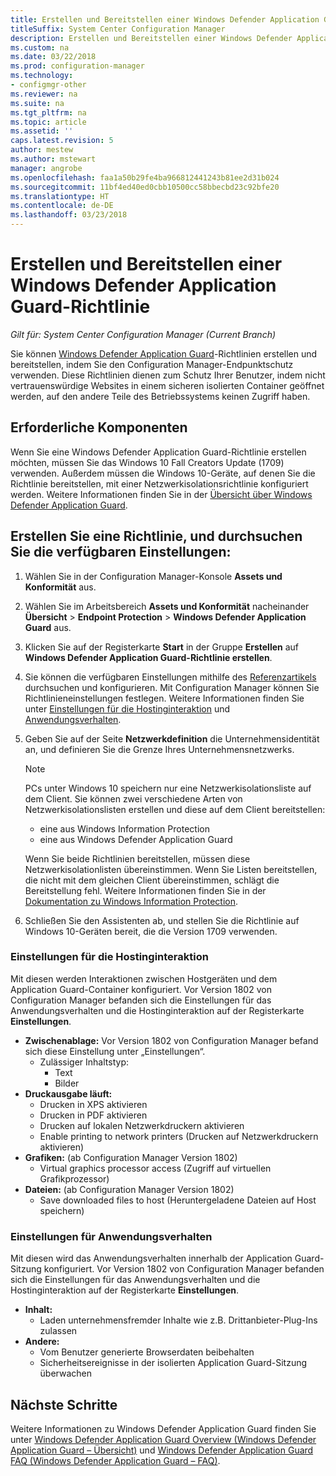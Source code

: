 ```yaml
---
title: Erstellen und Bereitstellen einer Windows Defender Application Guard-Richtlinie
titleSuffix: System Center Configuration Manager
description: Erstellen und Bereitstellen einer Windows Defender Application Guard-Richtlinie.
ms.custom: na
ms.date: 03/22/2018
ms.prod: configuration-manager
ms.technology:
- configmgr-other
ms.reviewer: na
ms.suite: na
ms.tgt_pltfrm: na
ms.topic: article
ms.assetid: ''
caps.latest.revision: 5
author: mestew
ms.author: mstewart
manager: angrobe
ms.openlocfilehash: faa1a50b29fe4ba966812441243b81ee2d31b024
ms.sourcegitcommit: 11bf4ed40ed0cbb10500cc58bbecbd23c92bfe20
ms.translationtype: HT
ms.contentlocale: de-DE
ms.lasthandoff: 03/23/2018
---
```

# <a name="create-and-deploy-windows-defender-application-guard-policy"></a>Erstellen und Bereitstellen einer Windows Defender Application Guard-Richtlinie 
*Gilt für: System Center Configuration Manager (Current Branch)*
<!-- 1351960 -->
Sie können [Windows Defender Application Guard](https://docs.microsoft.com/windows/threat-protection/windows-defender-application-guard/wd-app-guard-overview)-Richtlinien erstellen und bereitstellen, indem Sie den Configuration Manager-Endpunktschutz verwenden. Diese Richtlinien dienen zum Schutz Ihrer Benutzer, indem nicht vertrauenswürdige Websites in einem sicheren isolierten Container geöffnet werden, auf den andere Teile des Betriebssystems keinen Zugriff haben.

## <a name="prerequisites"></a>Erforderliche Komponenten

Wenn Sie eine Windows Defender Application Guard-Richtlinie erstellen möchten, müssen Sie das Windows 10 Fall Creators Update (1709) verwenden. Außerdem müssen die Windows 10-Geräte, auf denen Sie die Richtlinie bereitstellen, mit einer Netzwerkisolationsrichtlinie konfiguriert werden. Weitere Informationen finden Sie in der [Übersicht über Windows Defender Application Guard](https://docs.microsoft.com/en-us/windows/threat-protection/windows-defender-application-guard/wd-app-guard-overview). 


## <a name="create-a-policy-and-to-browse-the-available-settings"></a>Erstellen Sie eine Richtlinie, und durchsuchen Sie die verfügbaren Einstellungen:

1. Wählen Sie in der Configuration Manager-Konsole **Assets und Konformität** aus.
2. Wählen Sie im Arbeitsbereich **Assets und Konformität** nacheinander **Übersicht** > **Endpoint Protection** > **Windows Defender Application Guard** aus.
3. Klicken Sie auf der Registerkarte **Start** in der Gruppe **Erstellen** auf **Windows Defender Application Guard-Richtlinie erstellen**.
4. Sie können die verfügbaren Einstellungen mithilfe des [Referenzartikels](https://docs.microsoft.com/windows/security/threat-protection/windows-defender-application-guard/configure-wd-app-guard) durchsuchen und konfigurieren. Mit Configuration Manager können Sie Richtlinieneinstellungen festlegen. Weitere Informationen finden Sie unter [Einstellungen für die Hostinginteraktion](#BKMK_HIS) und [Anwendungsverhalten](#BKMK_AppB).
5. Geben Sie auf der Seite **Netzwerkdefinition** die Unternehmensidentität an, und definieren Sie die Grenze Ihres Unternehmensnetzwerks.

    > [!NOTE]
    > PCs unter Windows 10 speichern nur eine Netzwerkisolationsliste auf dem Client. Sie können zwei verschiedene Arten von Netzwerkisolationslisten erstellen und diese auf dem Client bereitstellen:
    >
    >  - eine aus Windows Information Protection
    >  - eine aus Windows Defender Application Guard
    >
    > Wenn Sie beide Richtlinien bereitstellen, müssen diese Netzwerkisolationlisten übereinstimmen. Wenn Sie Listen bereitstellen, die nicht mit dem gleichen Client übereinstimmen, schlägt die Bereitstellung fehl. Weitere Informationen finden Sie in der [Dokumentation zu Windows Information Protection](https://docs.microsoft.com/windows/threat-protection/windows-information-protection/create-wip-policy-using-sccm).
    > 
    > 

6. Schließen Sie den Assistenten ab, und stellen Sie die Richtlinie auf Windows 10-Geräten bereit, die die Version 1709 verwenden.

### <a name="bkmk_HIS"></a> Einstellungen für die Hostinginteraktion
Mit diesen werden Interaktionen zwischen Hostgeräten und dem Application Guard-Container konfiguriert. Vor Version 1802 von Configuration Manager befanden sich die Einstellungen für das Anwendungsverhalten und die Hostinginteraktion auf der Registerkarte **Einstellungen**.

- **Zwischenablage:** Vor Version 1802 von Configuration Manager befand sich diese Einstellung unter „Einstellungen“.
    - Zulässiger Inhaltstyp:
        - Text
        - Bilder
- **Druckausgabe läuft:**
    - Drucken in XPS aktivieren
    - Drucken in PDF aktivieren
    - Drucken auf lokalen Netzwerkdruckern aktivieren
    - Enable printing to network printers (Drucken auf Netzwerkdruckern aktivieren)
- **Grafiken:** (ab Configuration Manager Version 1802)
    - Virtual graphics processor access (Zugriff auf virtuellen Grafikprozessor)
- **Dateien:** (ab Configuration Manager Version 1802)
    - Save downloaded files to host (Heruntergeladene Dateien auf Host speichern)

### <a name="bkmk_ABS"></a> Einstellungen für Anwendungsverhalten
Mit diesen wird das Anwendungsverhalten innerhalb der Application Guard-Sitzung konfiguriert. Vor Version 1802 von Configuration Manager befanden sich die Einstellungen für das Anwendungsverhalten und die Hostinginteraktion auf der Registerkarte **Einstellungen**.

- **Inhalt:**
   - Laden unternehmensfremder Inhalte wie z.B. Drittanbieter-Plug-Ins zulassen
- **Andere:**
    - Vom Benutzer generierte Browserdaten beibehalten
    - Sicherheitsereignisse in der isolierten Application Guard-Sitzung überwachen



## <a name="next-steps"></a>Nächste Schritte
Weitere Informationen zu Windows Defender Application Guard finden Sie unter [Windows Defender Application Guard Overview (Windows Defender Application Guard – Übersicht)](https://docs.microsoft.com/windows/security/threat-protection/windows-defender-application-guard/wd-app-guard-overview) und
[Windows Defender Application Guard FAQ (Windows Defender Application Guard – FAQ)](https://docs.microsoft.com/windows/security/threat-protection/windows-defender-application-guard/faq-wd-app-guard).
